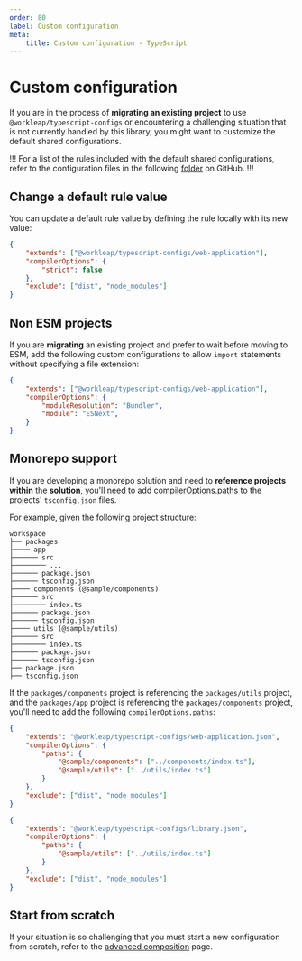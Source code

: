 ```yaml
---
order: 80
label: Custom configuration
meta:
    title: Custom configuration - TypeScript
---
```


# Custom configuration

If you are in the process of **migrating an existing project** to use `@workleap/typescript-configs` or encountering a challenging situation that is not currently handled by this library, you might want to customize the default shared configurations.

!!!
For a list of the rules included with the default shared configurations, refer to the configuration files in the following [folder](https://github.com/gsoft-inc/wl-web-configs/tree/main/packages/typescript-configs) on GitHub.
!!!

## Change a default rule value

You can update a default rule value by defining the rule locally with its new value:

```json !#3-5 tsconfig.json
{
    "extends": ["@workleap/typescript-configs/web-application"],
    "compilerOptions": {
        "strict": false
    },
    "exclude": ["dist", "node_modules"]
}
```

## Non ESM projects

If you are **migrating** an existing project and prefer to wait before moving to ESM, add the following custom configurations to allow `import` statements without specifying a file extension:

```json !#3-6 tsconfig.json
{
    "extends": ["@workleap/typescript-configs/web-application"],
    "compilerOptions": {
        "moduleResolution": "Bundler",
        "module": "ESNext",
    }
}
```

## Monorepo support

If you are developing a monorepo solution and need to **reference projects within** the **solution**, you'll need to add [compilerOptions.paths](https://www.typescriptlang.org/tsconfig#compilerOptions) to the projects' `tsconfig.json` files.

For example, given the following project structure:

``` !#3,8,13
workspace
├── packages
├──── app
├────── src
├──────── ...
├────── package.json
├────── tsconfig.json
├──── components (@sample/components)
├────── src
├──────── index.ts
├────── package.json
├────── tsconfig.json
├──── utils (@sample/utils)
├────── src
├──────── index.ts
├────── package.json
├────── tsconfig.json
├── package.json
├── tsconfig.json
```

If the `packages/components` project is referencing the `packages/utils` project, and the `packages/app` project is referencing the `packages/components` project, you'll need to add the following `compilerOptions.paths`:

```json !#4-7 packages/app/tsconfig.json
{
    "extends": "@workleap/typescript-configs/web-application.json",
    "compilerOptions": {
        "paths": {
            "@sample/components": ["../components/index.ts"],
            "@sample/utils": ["../utils/index.ts"]
        }
    },
    "exclude": ["dist", "node_modules"]
}
```

```json !#4-6 packages/components/tsconfig.json
{
    "extends": "@workleap/typescript-configs/library.json",
    "compilerOptions": {
        "paths": {
            "@sample/utils": ["../utils/index.ts"]
        }
    },
    "exclude": ["dist", "node_modules"]
}
```

## Start from scratch

If your situation is so challenging that you must start a new configuration from scratch, refer to the [advanced composition](advanced-composition.md) page.
